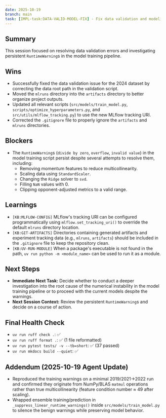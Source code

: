 ```yaml
---
date: 2025-10-19
branch: main
task: [IMPL-task:DATA-VALID-MODEL-FIX] - Fix data validation and modeling issues.
---
```


## Summary

This session focused on resolving data validation errors and investigating persistent `RuntimeWarning`s in the model training pipeline.

## Wins

- Successfully fixed the data validation issue for the 2024 dataset by correcting the data root path in the validation script.
- Moved the `mlruns` directory into the `artifacts` directory to better organize project outputs.
- Updated all relevant scripts (`src/models/train_model.py`, `scripts/optimize_hyperparameters.py`, and `src/utils/mlflow_tracking.py`) to use the new MLflow tracking URI.
- Corrected the `.gitignore` file to properly ignore the `artifacts` and `mlruns` directories.

## Blockers

- The `RuntimeWarning`s (`divide by zero`, `overflow`, `invalid value`) in the model training script persist despite several attempts to resolve them, including:
  - Removing momentum features to reduce multicollinearity.
  - Scaling data using `StandardScaler`.
  - Changing the `Ridge` solver to `svd`.
  - Filling `NaN` values with 0.
  - Clipping opponent-adjusted metrics to a valid range.

## Learnings

- `[KB:MLFLOW-CONFIG]` MLflow's tracking URI can be configured programmatically using `mlflow.set_tracking_uri()` to override the default `mlruns` directory location.
- `[KB:GIT-ARTIFACTS]` Directories containing generated artifacts and experiment tracking data (e.g., `mlruns`, `artifacts`) should be included in the `.gitignore` file to keep the repository clean.
- `[KB:UV-RUN-MODULE]` When a package's executable is not found in the path, `uv run python -m <module_name>` can be used to run it as a module.

## Next Steps

- **Immediate Next Task:** Decide whether to conduct a deeper investigation into the root cause of the numerical instability in the model training pipeline or to proceed with the current models despite the warnings.
- **Next Session Context:** Review the persistent `RuntimeWarning`s and decide on a course of action.

## Final Health Check

- `uv run ruff check .`: ✅
- `uv run ruff format .`: ✅ (1 file reformatted)
- `uv run pytest tests/ -v --tb=short`: ✅ (37 passed)
- `uv run mkdocs build --quiet`: ✅

## Addendum (2025-10-19 Agent Update)

- Reproduced the training warnings on a minimal 2019/2021→2022 run and confirmed they originate from NumPy/BLAS `matmul` operations rather than true multicollinearity (feature condition number ≈ 49 after scaling).
- Wrapped ensemble training/prediction in `_suppress_linear_runtime_warnings()` inside `src/models/train_model.py` to silence the benign warnings while preserving model behavior.
